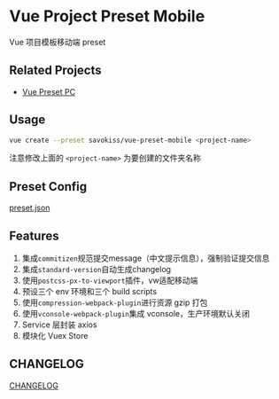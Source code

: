 # Vue Project Preset Mobile

Vue 项目模板移动端 preset

## Related Projects

- [Vue Preset PC](https://github.com/savokiss/vue-preset-pc)

## Usage

```bash
vue create --preset savokiss/vue-preset-mobile <project-name>
```

注意修改上面的 `<project-name>` 为要创建的文件夹名称

## Preset Config

[preset.json](./preset.json)

## Features

1. 集成`commitizen`规范提交message（中文提示信息），强制验证提交信息
2. 集成`standard-version`自动生成changelog
3. 使用`postcss-px-to-viewport`插件，vw适配移动端
4. 预设三个 env 环境和三个 build scripts
5. 使用`compression-webpack-plugin`进行资源 gzip 打包
6. 使用`vconsole-webpack-plugin`集成 vconsole，生产环境默认关闭
7. Service 层封装 axios
8. 模块化 Vuex Store

## CHANGELOG

[CHANGELOG](./CHANGELOG)

